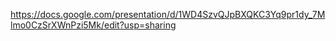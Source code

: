 https://docs.google.com/presentation/d/1WD4SzvQJpBXQKC3Yq9pr1dy_7Mlmo0CzSrXWnPzi5Mk/edit?usp=sharing
